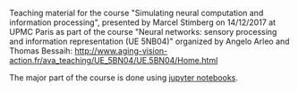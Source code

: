 Teaching material for the course "Simulating neural computation and information processing", presented by Marcel Stimberg on 14/12/2017 at UPMC Paris as part of the course "Neural networks: sensory processing and information representation (UE 5NB04)" organized by Angelo Arleo and Thomas Bessaih: http://www.aging-vision-action.fr/ava_teaching/UE_5BN04/UE.5BN04/Home.html

The major part of the course is done using [jupyter notebooks](http://jupyter-notebook-beginner-guide.readthedocs.io/en/latest/what_is_jupyter.html).

